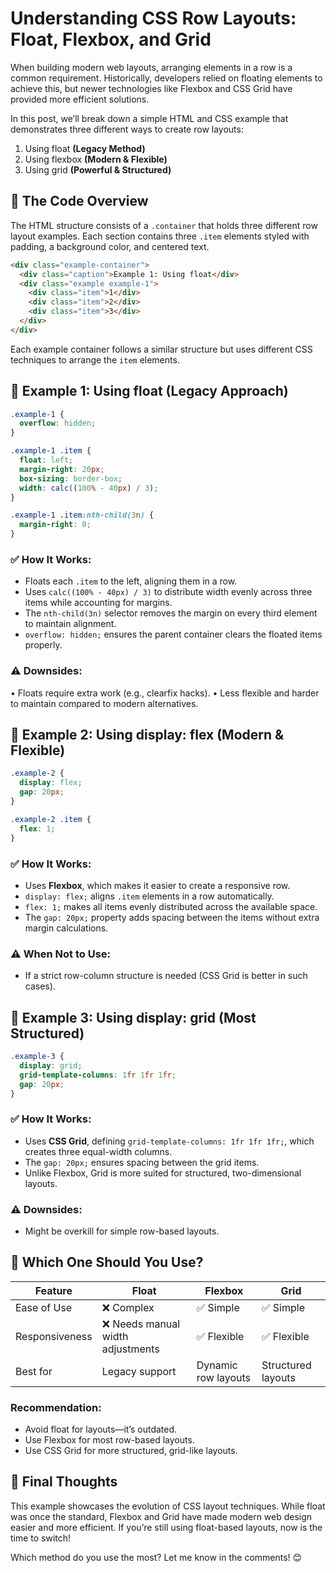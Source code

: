 # Understanding CSS Row Layouts: Float, Flexbox, and Grid

When building modern web layouts, arranging elements in a row is a common requirement. Historically, developers relied on floating elements to achieve this, but newer technologies like Flexbox and CSS Grid have provided more efficient solutions.

In this post, we’ll break down a simple HTML and CSS example that demonstrates three different ways to create row layouts:
1.	Using float **(Legacy Method)**
2.	Using flexbox **(Modern & Flexible)**
3.	Using grid **(Powerful & Structured)**

## 📌 The Code Overview

The HTML structure consists of a `.container` that holds three different row layout examples. Each section contains three `.item` elements styled with padding, a background color, and centered text.

```html
<div class="example-container">
  <div class="caption">Example 1: Using float</div>
  <div class="example example-1">
    <div class="item">1</div>
    <div class="item">2</div>
    <div class="item">3</div>
  </div>
</div>
```

Each example container follows a similar structure but uses different CSS techniques to arrange the `item` elements.

## 🔹 Example 1: Using float (Legacy Approach)

```css
.example-1 {
  overflow: hidden;
}

.example-1 .item {
  float: left;
  margin-right: 20px;
  box-sizing: border-box;
  width: calc((100% - 40px) / 3);
}

.example-1 .item:nth-child(3n) {
  margin-right: 0;
}
```

### ✅ How It Works:
- Floats each `.item` to the left, aligning them in a row.
- Uses `calc((100% - 40px) / 3)` to distribute width evenly across three items while accounting for margins.
- The `nth-child(3n)` selector removes the margin on every third element to maintain alignment.
- `overflow: hidden;` ensures the parent container clears the floated items properly.

### ⚠️ Downsides:
•	Floats require extra work (e.g., clearfix hacks).
•	Less flexible and harder to maintain compared to modern alternatives.

## 🔹 Example 2: Using display: flex (Modern & Flexible)
```css
.example-2 {
  display: flex;
  gap: 20px;
}

.example-2 .item {
  flex: 1;
}
```

### ✅ How It Works:
- Uses **Flexbox**, which makes it easier to create a responsive row.
- `display: flex;` aligns `.item` elements in a row automatically.
- `flex: 1;` makes all items evenly distributed across the available space.
- The `gap: 20px;` property adds spacing between the items without extra margin calculations.

### ⚠️ When Not to Use:
- If a strict row-column structure is needed (CSS Grid is better in such cases).

## 🔹 Example 3: Using display: grid (Most Structured)
```css
.example-3 {
  display: grid;
  grid-template-columns: 1fr 1fr 1fr;
  gap: 20px;
}
```

### ✅ How It Works:
- Uses **CSS Grid**, defining `grid-template-columns: 1fr 1fr 1fr;`, which creates three equal-width columns.
- The `gap: 20px;` ensures spacing between the grid items.
- Unlike Flexbox, Grid is more suited for structured, two-dimensional layouts.

### ⚠️ Downsides:
- Might be overkill for simple row-based layouts.

## 🎯 Which One Should You Use?

| Feature | Float |	Flexbox |	Grid |
|---------|---------|---------|--------|
| Ease of Use |	❌ Complex |	✅ Simple	| ✅ Simple |
| Responsiveness |	❌ Needs manual width adjustments |	✅ Flexible |	✅ Flexible |
| Best for | Legacy support	| Dynamic row layouts |	Structured layouts  |

### Recommendation:
- Avoid float for layouts—it’s outdated.
- Use Flexbox for most row-based layouts.
- Use CSS Grid for more structured, grid-like layouts.

## 🚀 Final Thoughts

This example showcases the evolution of CSS layout techniques. While float was once the standard, Flexbox and Grid have made modern web design easier and more efficient. If you’re still using float-based layouts, now is the time to switch!

Which method do you use the most? Let me know in the comments! 😊
